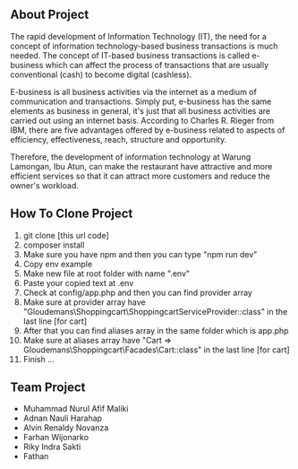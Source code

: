 ## About Project

<p>The rapid development of Information Technology (IT), the need for a concept of information technology-based business transactions is much needed. The concept of IT-based business transactions is called e-business which can affect the process of transactions that are usually conventional (cash) to become digital (cashless).

E-business is all business activities via the internet as a medium of communication and transactions. Simply put, e-business has the same elements as business in general, it's just that all business activities are carried out using an internet basis. According to Charles R. Rieger from IBM, there are five advantages offered by e-business related to aspects of efficiency, effectiveness, reach, structure and opportunity.

Therefore, the development of information technology at Warung Lamongan, Ibu Atun, can make the restaurant have attractive and more efficient services so that it can attract more customers and reduce the owner's workload.</p>

## How To Clone Project

<ol>
  <li>git clone [this url code]</li>
  <li>composer install</li>
  <li>Make sure you have npm and then you can type "npm run dev"</li>
  <li>Copy env example</li>
  <li>Make new file at root folder with name ".env"</li>
  <li>Paste your copied text at .env</li>
  <li>Check at config/app.php and then you can find provider array</li>
  <li>Make sure at provider array have "Gloudemans\Shoppingcart\ShoppingcartServiceProvider::class" in the last line [for cart]</li>
  <li>After that you can find aliases array in the same folder which is app.php</li>
  <li>Make sure at aliases array have "Cart => Gloudemans\Shoppingcart\Facades\Cart::class" in the last line [for cart]</li>
  <li>Finish ... </li>
</ol>

## Team Project

<ul>
  <li>Muhammad Nurul Afif Maliki</li>
  <li>Adnan Nauli Harahap</li>
  <li>Alvin Renaldy Novanza</li>
  <li>Farhan Wijonarko</li>
  <li>Riky Indra Sakti</li>
  <li>Fathan</li>
</ul>
